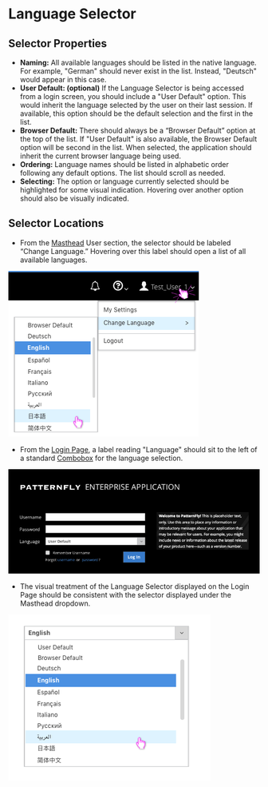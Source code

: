 # Language Selector

## Selector Properties
  * **Naming:** All available languages should be listed in the native language. For example, "German" should never exist in the list. Instead, "Deutsch" would appear in this case.
  * **User Default: (optional)** If the Language Selector is being accessed from a login screen, you should include a "User Default" option. This would inherit the language selected by the user on their last session. If available, this option should be the default selection and the first in the list.
  * **Browser Default:** There should always be a “Browser Default” option at the top of the list. If "User Default" is also available, the Browser Default option will be second in the list. When selected, the application should inherit the current browser language being used.
  * **Ordering:** Language names should be listed in alphabetic order following any default options. The list should scroll as needed.
  * **Selecting:** The option or language currently selected should be highlighted for some visual indication. Hovering over another option should also be visually indicated.


## Selector Locations
  * From the [Masthead](https://www.patternfly.org/pattern-library/application-framework/masthead/#_) User section, the selector should be labeled “Change Language.” Hovering over this label should open a list of all available languages.

  ![Language Selector in Masthead](img/v2_language_2.png)

  * From the [Login Page](https://www.patternfly.org/pattern-library/application-framework/login-page/#_), a label reading "Language" should sit to the left of a standard [Combobox](https://www.patternfly.org/pattern-library/widgets/#bootstrap-combobox) for the language selection.

  ![Language Selector on Login Page](img/language_05.png)

  * The visual treatment of the Language Selector displayed on the Login Page should be consistent with the selector displayed under the Masthead dropdown.

  ![Language Selector Combobox](img/v2_language_1.png)
